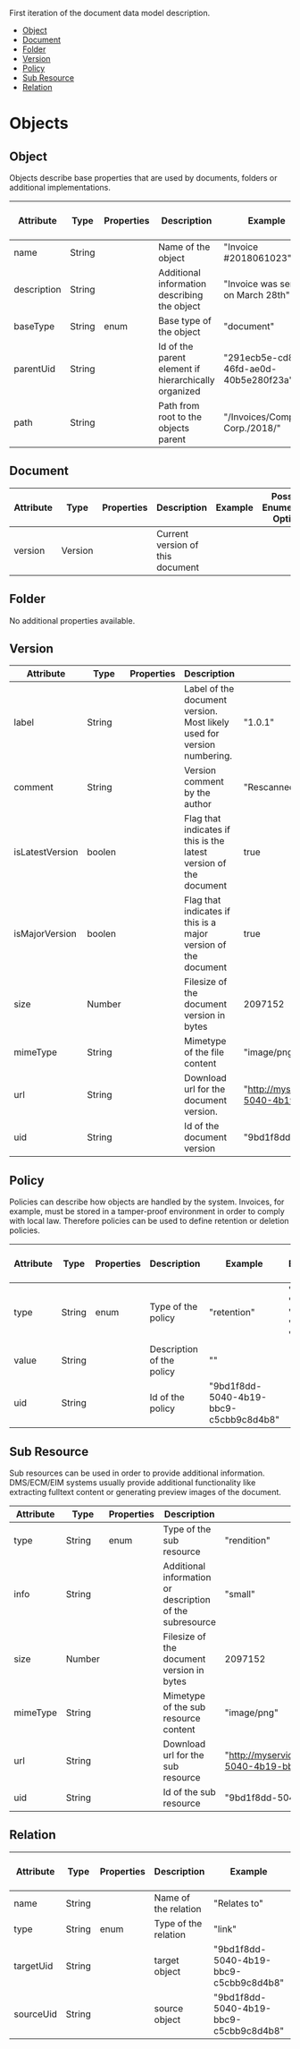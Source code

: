 
First iteration of the document data model description.
<!-- TOC depthFrom:2 depthTo:6 withLinks:1 updateOnSave:1 orderedList:0 -->

- [Object](#object)
- [Document](#document)
- [Folder](#folder)
- [Version](#version)
- [Policy](#policy)
- [Sub Resource](#sub-resource)
- [Relation](#relation)

# Objects
## Object

Objects describe base properties that are used by documents, folders or additional implementations.

|Attribute|Type|Properties|Description|Example|Possible Enumeration Options|
|---|---|---|---|---|---|
|name|String||Name of the object|"Invoice #2018061023"||
|description|String||Additional information describing the object|"Invoice was sent on March 28th"||
|baseType|String|enum|Base type of the object|"document"|"document","folder"|
|parentUid|String||Id of the parent element if hierarchically organized|"291ecb5e-cd8f-46fd-ae0d-40b5e280f23a"||
|path|String||Path from root to the objects parent|"/Invoices/Company Corp./2018/"||

## Document

|Attribute|Type|Properties|Description|Example|Possible Enumeration Options|
|---|---|---|---|---|---|
|version|Version||Current version of this document|||

## Folder

No additional properties available.

## Version

|Attribute|Type|Properties|Description|Example|Possible Enumeration Options|
|---|---|---|---|---|---|
|label|String||Label of the document version. Most likely used for version numbering.|"1.0.1"||
|comment|String||Version comment by the author|"Rescanned document due to bad quality"||
|isLatestVersion|boolen||Flag that indicates if this is the latest version of the document|true||
|isMajorVersion|boolen||Flag that indicates if this is a major version of the document|true||
|size|Number||Filesize of the document version in bytes|2097152||
|mimeType|String||Mimetype of the file content|"image/png"|refer to http://www.iana.org/assignments/media-types/media-types.xhtml|
|url|String||Download url for the document version.|"http://myservice.com/api/document/get/9bd1f8dd-5040-4b19-bbc9-c5cbb9c8d4b8"||
|uid|String||Id of the document version|"9bd1f8dd-5040-4b19-bbc9-c5cbb9c8d4b8"||

## Policy

Policies can describe how objects are handled by the system. 
Invoices, for example, must be stored in a tamper-proof environment in order to comply with local law.
Therefore policies can be used to define retention or deletion policies.

|Attribute|Type|Properties|Description|Example|Possible Enumeration Options|
|---|---|---|---|---|---|
|type|String|enum|Type of the policy|"retention"|"retention", "deletion", "backup", "encryption", "storage"|
|value|String||Description of the policy|""||
|uid|String||Id of the policy|"9bd1f8dd-5040-4b19-bbc9-c5cbb9c8d4b8"||

## Sub Resource

Sub resources can be used in order to provide additional information. 
DMS/ECM/EIM systems usually provide additional functionality like extracting fulltext content or generating preview images of the document.

|Attribute|Type|Properties|Description|Example|Possible Enumeration Options|
|---|---|---|---|---|---|
|type|String|enum|Type of the sub resource|"rendition"|"rendition", "marker", "fulltext", "attachment"|
|info|String||Additional information or description of the subresource|"small"||
|size|Number||Filesize of the document version in bytes|2097152||
|mimeType|String||Mimetype of the sub resource content|"image/png"|refer to http://www.iana.org/assignments/media-types/media-types.xhtml|
|url|String||Download url for the sub resource|"http://myservice.com/api/document/subresource/get/9bd1f8dd-5040-4b19-bbc9-c5cbb9c8d4b8"||
|uid|String||Id of the sub resource|"9bd1f8dd-5040-4b19-bbc9-c5cbb9c8d4b8"||

## Relation

|Attribute|Type|Properties|Description|Example|Possible Enumeration Options|
|---|---|---|---|---|---|
|name|String||Name of the relation|"Relates to"||
|type|String|enum|Type of the relation|"link"|"link", "reference"|
|targetUid|String||target object|"9bd1f8dd-5040-4b19-bbc9-c5cbb9c8d4b8"||
|sourceUid|String||source object|"9bd1f8dd-5040-4b19-bbc9-c5cbb9c8d4b8"||

